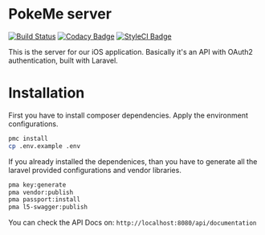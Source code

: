 # PokeMe server 
[![Build Status](https://travis-ci.org/pokemeapp/PokeMeServer.svg?branch=master)](https://travis-ci.org/pokemeapp/PokeMeServer) [![Codacy Badge](https://api.codacy.com/project/badge/Grade/322f1537f2b64d0d96c63783f41b983d)](https://www.codacy.com/app/realdiwin/PokeMeServer?utm_source=github.com&amp;utm_medium=referral&amp;utm_content=pokemeapp/PokeMeServer&amp;utm_campaign=Badge_Grade) [![StyleCI Badge](https://styleci.io/repos/107265123/shield?style=flat)](https://styleci.io/repos/107265123)


This is the server for our iOS application. Basically it's an API with OAuth2 authentication, built with Laravel.

# Installation
First you have to install composer dependencies. Apply the environment configurations.
```bash
pmc install
cp .env.example .env
```
If you already installed the dependenices, than you have to generate all the laravel provided configurations and vendor libraries.
```bash
pma key:generate
pma vendor:publish
pma passport:install
pma l5-swagger:publish
```
You can check the API Docs on: `http://localhost:8080/api/documentation`
